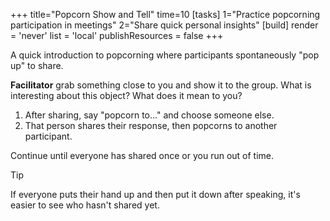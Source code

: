 +++
title="Popcorn Show and Tell"
time=10
[tasks]
1="Practice popcorning participation in meetings"
2="Share quick personal insights"
[build]
render = 'never'
list = 'local'
publishResources = false
+++

A quick introduction to popcorning where participants spontaneously "pop up" to share.

**Facilitator** grab something close to you and show it to the group. What is interesting about this object? What does it mean to you?

1. After sharing, say "popcorn to..." and choose someone else.
1. That person shares their response, then popcorns to another participant.

Continue until everyone has shared once or you run out of time.

> [!TIP]
> If everyone puts their hand up and then put it down after speaking, it's easier to see who hasn't shared yet.
